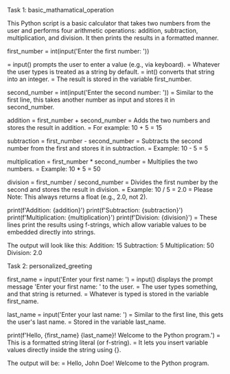 
Task 1: basic_mathamatical_operation

This Python script is a basic calculator that takes two numbers from the user and performs four 
arithmetic operations: addition, subtraction, multiplication, and division. 
It then prints the results in a formatted manner.

first_number = int(input('Enter the first number: '))

= input() prompts the user to enter a value (e.g., via keyboard).
= Whatever the user types is treated as a string by default.
= int() converts that string into an integer.
= The result is stored in the variable first_number.

second_number = int(input('Enter the second number: '))
= Similar to the first line, this takes another number as input and stores it in second_number.

addition = first_number + second_number
= Adds the two numbers and stores the result in addition.
= For example: 10 + 5 = 15

subtraction = first_number - second_number
= Subtracts the second number from the first and stores it in subtraction.
= Example: 10 - 5 = 5

multiplication = first_number * second_number
= Multiplies the two numbers.
= Example: 10 * 5 = 50

division = first_number / second_number
= Divides the first number by the second and stores the result in division.
= Example: 10 / 5 = 2.0
= Please Note: This always returns a float (e.g., 2.0, not 2).

print(f'Addition: {addition}')
print(f'Subtraction: {subtraction}')
print(f'Multiplication: {multiplication}')
print(f'Division: {division}')
= These lines print the results using f-strings, which allow variable values to be embedded directly into strings.

The output will look like this:
Addition: 15
Subtraction: 5
Multiplication: 50
Division: 2.0



Task 2: personalized_greeting

first_name = input('Enter your first name: ')
= input() displays the prompt message 'Enter your first name: ' to the user.
= The user types something, and that string is returned.
= Whatever is typed is stored in the variable first_name.

last_name = input('Enter your last name: ')
= Similar to the first line, this gets the user's last name.
= Stored in the variable last_name.

print(f'Hello, {first_name} {last_name}! Welcome to the Python program.')
= This is a formatted string literal (or f-string).
= It lets you insert variable values directly inside the string using {}.

The output will be:
= Hello, John Doe! Welcome to the Python program.


